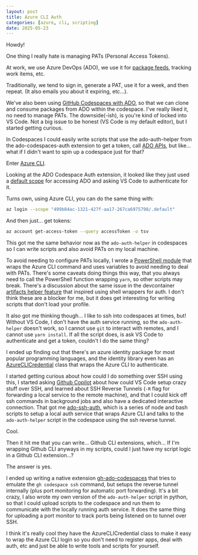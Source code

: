 ```yaml
---
layout: post
title: Azure CLI Auth
categories: [azure, cli, scripting]
date: 2025-05-23
---
```


Howdy!

One thing I really hate is managing PATs (Personal Access Tokens).

At work, we use Azure DevOps (ADO), we use it for [package feeds](https://azure.microsoft.com/en-us/products/devops/artifacts/?msockid=129ef2e001f26df42791e7aa00f36c88), tracking work items, etc.

Traditionally, we tend to sign in, generate a PAT, use it for a week, and then repeat. (It also emails you about it expiring, etc...).

We've also been using [GitHub Codespaces with ADO](https://github.com/microsoft/ado-codespaces-auth), so that we can clone and consume packages from ADO within the codespace. I've really liked it, no need to manage PATs. The downside(-ish), is you're kind of locked into VS Code. Not a big issue to be honest (VS Code is my default editor), but I started getting curious.

In Codespaces I could easily write scripts that use the ado-auth-helper from the ado-codespaces-auth extension to get a token, call [ADO APIs](https://learn.microsoft.com/en-us/rest/api/azure/devops/?view=azure-devops-rest-7.2), but like... what if I didn't want to spin up a codespace just for that?

Enter [Azure CLI](https://learn.microsoft.com/en-us/cli/azure/?view=azure-cli-latest).

Looking at the ADO Codespace Auth extension, it looked like they just used a [default scope](https://github.com/microsoft/ado-codespaces-auth/blob/7c858550b96194a89e87e630472e7c9f396436f4/src/extension.ts#L9) for accessing ADO and asking VS Code to authenticate for it.

Turns own, using Azure CLI, you can do the same thing with:

```sh
az login --scope "499b84ac-1321-427f-aa17-267ca6975798/.default"
```

And then just... get tokens:

```sh
az account get-access-token --query accessToken -o tsv
```

This got me the same behavior now as the `ado-auth-helper` in codespaces so I can write scripts and also avoid PATs on my local machine.

To avoid needing to configure PATs locally, I wrote a [PowerShell module](https://github.com/scaryrawr/az-auth-helpers.pwsh/blob/main/az-auth-helpers.psm1) that wraps the Azure CLI command and uses variables to avoid needing to deal with PATs. There's some caveats doing things this way, that you always need to call the PowerShell function wrapping `yarn`, so other scripts may break. There's a discussion about the same issue in the devcontainer [artifacts helper feature](https://github.com/microsoft/codespace-features/issues/55) that inspired using shell wrappers for auth. I don't think these are a blocker for me, but it does get interesting for writing scripts that don't load your profile.

It also got me thinking though... I like to ssh into codespaces at times, but! Without VS Code, I don't have the auth service running, so the `ado-auth-helper` doesn't work, so I cannot use `git` to interact with remotes, and I cannot use `yarn install`. If all the script does, is ask VS Code to authenticate and get a token, couldn't I do the same thing?

I ended up finding out that there's an azure identity package for most popular programming languages, and the identity library even has an [AzureCLICredential](https://pkg.go.dev/github.com/Azure/azure-sdk-for-go/sdk/azidentity#section-readme) class that wraps the Azure CLI to  authenticate.

I started getting curious about how could I do something over SSH using this, I started asking [Github Copilot](https://github.com/copilot) about how could VS Code setup crazy stuff over SSH, and learned about SSH Reverse Tunnels (`-R` flag for forwarding a local service to the remote machine), and that I could kick off ssh commands in background jobs and also have a dedicated interactive connection. That got me [ado-ssh-auth](https://github.com/scaryrawr/ado-ssh-auth), which is a series of node and bash scripts to setup a local auth service that wraps Azure CLI and talks to the `ado-auth-helper` script in the codespace using the ssh reverse tunnel.

Cool.

Then it hit me that you can write... Github CLI extensions, which... If I'm wrapping Github CLI anyways in my scripts, could I just have my script logic in a Github CLI extension...?

The answer is yes.

I ended up writing a native extension [gh-ado-codespaces](https://github.com/scaryrawr/gh-ado-codespaces) that tries to emulate the `gh codespace ssh` command, but setups the reverse tunnel internally (plus port monitoring for automatic port forwarding). It's a bit crazy, I also wrote my own version of the `ado-auth-helper` script in python, so that I could upload scripts to the codespace and run them to communicate with the locally running auth service. It does the same thing for uploading a port monitor to track ports being listened on to tunnel over SSH.

I think it's really cool they have the AzureCLICredential class to make it easy to wrap the Azure CLI login so you don't need to register apps, deal with auth, etc and just be able to write tools and scripts for yourself.